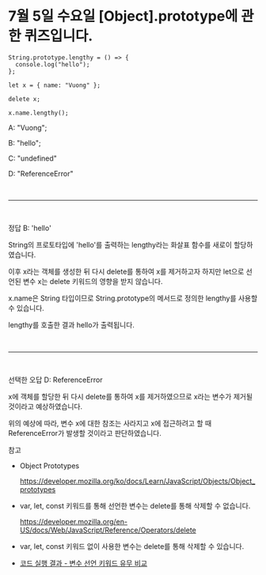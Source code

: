 # 7월 5일 수요일 [Object].prototype에 관한 퀴즈입니다.

```
String.prototype.lengthy = () => {
  console.log("hello");
};

let x = { name: "Vuong" };

delete x;

x.name.lengthy();
```

A: "Vuong";

B: "hello";

C: "undefined"

D: "ReferenceError"

<br><hr><br>

정답 B: 'hello'

String의 프로토타입에 'hello'를 출력하는 lengthy라는 화살표 함수를 새로이 할당하였습니다.

이후 x라는 객체를 생성한 뒤 다시 delete를 통하여 x를 제거하고자 하지만 let으로 선언된 변수 x는 delete 키워드의 영향을 받지 않습니다.

x.name은 String 타입이므로 String.prototype의 메서드로 정의한 lengthy를 사용할 수 있습니다.

lengthy를 호출한 결과 hello가 출력됩니다.

<br><hr><br>

선택한 오답 D: ReferenceError

x에 객체를 할당한 뒤 다시 delete를 통하여 x를 제거하였으므로 x라는 변수가 제거될 것이라고 예상하였습니다.

위의 예상에 따라, 변수 x에 대한 참조는 사라지고 x에 접근하려고 할 때 ReferenceError가 발생할 것이라고 판단하였습니다.


참고

- Object Prototypes

    https://developer.mozilla.org/ko/docs/Learn/JavaScript/Objects/Object_prototypes

- var, let, const 키워드를 통해 선언한 변수는 delete를 통해 삭제할 수 없습니다.

    https://developer.mozilla.org/en-US/docs/Web/JavaScript/Reference/Operators/delete

- var, let, const 키워드 없이 사용한 변수는 delete를 통해 삭제할 수 있습니다.
- [코드 실행 결과 - 변수 선언 키워드 유무 비교](230705code.md)